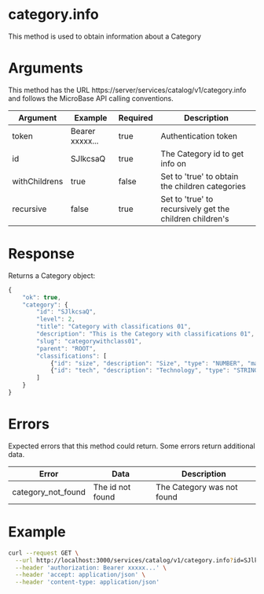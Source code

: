 # category.info

This method is used to obtain information about a Category

# Arguments

This method has the URL https://server/services/catalog/v1/category.info and 
follows the MicroBase API calling conventions.

Argument | Example | Required | Description
---------|---------|----------|------------
token | Bearer xxxxx... | true | Authentication token
id | SJlkcsaQ | true | The Category id to get info on
withChildrens | true | false | Set to 'true' to obtain the children categories
recursive | false | true | Set to 'true' to recursively get the children children's 

# Response

Returns a Category object:
```javascript
{
    "ok": true,
    "category": {
        "id": "SJlkcsaQ",
        "level": 2,
        "title": "Category with classifications 01",
        "description": "This is the Category with classifications 01",
        "slug": "categorywithclass01",
        "parent": "ROOT",
        "classifications": [
            {"id": "size", "description": "Size", "type": "NUMBER", "mandatory": true},
            {"id": "tech", "description": "Technology", "type": "STRING", "mandatory": true}
        ]
    }
}
```

# Errors

Expected errors that this method could return. Some errors return additional data.

Error | Data | Description
------|------|------------
category_not_found | The id not found | The Category was not found

# Example

```bash
curl --request GET \
  --url http://localhost:3000/services/catalog/v1/category.info?id=SJlkcsaQ \
  --header 'authorization: Bearer xxxxx...' \
  --header 'accept: application/json' \
  --header 'content-type: application/json'
```